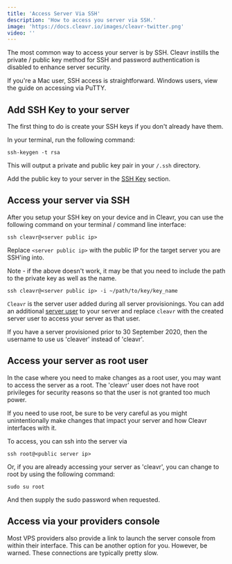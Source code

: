 ```yaml
---
title: 'Access Server Via SSH'
description: 'How to access you server via SSH.'
image: 'https://docs.cleavr.io/images/cleavr-twitter.png'
video: ''
---
```


The most common way to access your server is by SSH. Cleavr instills the private / public key method for SSH and password
authentication is disabled to enhance server security.  

<base-info>
If you're a Mac user, SSH access is straightforward. Windows users, view the guide on accessing via PuTTY.
</base-info>

## Add SSH Key to your server

The first thing to do is create your SSH keys if you don't already have them. 

In your terminal, run the following command: 

```
ssh-keygen -t rsa
```

This will output a private and public key pair in your `/.ssh` directory. 

Add the public key to your server in the [SSH Key](/ssh-keys) section.

## Access your server via SSH

After you setup your SSH key on your device and in Cleavr, you can use the following command on your terminal / command line interface: 

```
ssh cleavr@<server public ip>
```
Replace `<server public ip>` with the public IP for the target server you are SSH'ing into. 

Note - if the above doesn't work, it may be that you need to include the path to the private key as well as the name. 

```
ssh cleavr@<server public ip> -i ~/path/to/key/key_name
```

`Cleavr` is the server user added during all server provisionings. You can add an additional [server user](/server-users) to your server
and replace `cleavr` with the created server user to access your server as that user. 

<base-alert>
If you have a server provisioned prior to 30 September 2020, then the username to use us 'cleaver' instead of 'cleavr'.
</base-alert>

## Access your server as root user
In the case where you need to make changes as a root user, you may want to access the server as a root. The 'cleavr'
 user does not have root privileges for security reasons so that the user is not granted too much power. 
 
<base-alert>
 If you need to use root, be sure to be very careful as you might unintentionally make changes that impact your server and how Cleavr interfaces with it. 
</base-alert>

To access, you can ssh into the server via 

```
ssh root@<public server ip> 
```

Or, if you are already accessing your server as 'cleavr', you can change to root by using the following command: 

```
sudo su root
```

And then supply the sudo password when requested. 

## Access via your providers console

Most VPS providers also provide a link to launch the server console from within their interface. This can be another option for you. 
However, be warned. These connections are typically pretty slow. 
